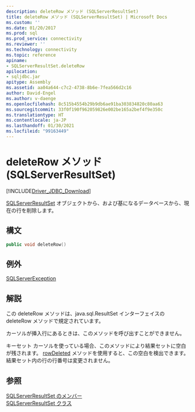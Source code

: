 ```yaml
---
description: deleteRow メソッド (SQLServerResultSet)
title: deleteRow メソッド (SQLServerResultSet) | Microsoft Docs
ms.custom: ''
ms.date: 01/20/2017
ms.prod: sql
ms.prod_service: connectivity
ms.reviewer: ''
ms.technology: connectivity
ms.topic: reference
apiname:
- SQLServerResultSet.deleteRow
apilocation:
- sqljdbc.jar
apitype: Assembly
ms.assetid: aa04a644-c7c2-4738-8b6e-7fea566d2c16
author: David-Engel
ms.author: v-daenge
ms.openlocfilehash: 8c515b4554b29b9db6ae91ba303834820c80aa63
ms.sourcegitcommit: 33f0f190f962059826e002be165a2bef4f9e350c
ms.translationtype: HT
ms.contentlocale: ja-JP
ms.lasthandoff: 01/30/2021
ms.locfileid: "99163449"
---
```

# <a name="deleterow-method-sqlserverresultset"></a>deleteRow メソッド (SQLServerResultSet)

[!INCLUDE[Driver_JDBC_Download](../../../includes/driver_jdbc_download.md)]

  [SQLServerResultSet](../../../connect/jdbc/reference/sqlserverresultset-class.md) オブジェクトから、および基になるデータベースから、現在の行を削除します。  
  
## <a name="syntax"></a>構文  
  
```cpp
public void deleteRow()  
```  
  
## <a name="exceptions"></a>例外  
 [SQLServerException](../../../connect/jdbc/reference/sqlserverexception-class.md)  
  
## <a name="remarks"></a>解説  
 この deleteRow メソッドは、java.sql.ResultSet インターフェイスの deleteRow メソッドで規定されています。  
  
 カーソルが挿入行にあるときは、このメソッドを呼び出すことができません。  
  
 キーセット カーソルを使っている場合、このメソッドにより結果セットに空白が残されます。 [rowDeleted](../../../connect/jdbc/reference/rowdeleted-method-sqlserverresultset.md) メソッドを使用すると、この空白を検出できます。 結果セット内の行の行番号は変更されません。  
  
## <a name="see-also"></a>参照  
 [SQLServerResultSet のメンバー](../../../connect/jdbc/reference/sqlserverresultset-members.md)   
 [SQLServerResultSet クラス](../../../connect/jdbc/reference/sqlserverresultset-class.md)  
  
  
